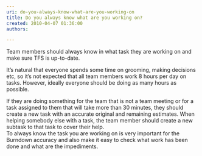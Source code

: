 ```yaml
---
uri: do-you-always-know-what-are-you-working-on
title: Do you always know what are you working on?
created: 2010-04-07 01:36:00
authors:

---
```





<span class='intro'> 
  <p>Team members should always know in what task they are working on and make sure TFS is up-to-date. 
</p>
 </span>


  <p>It’s natural that everyone spends some time on grooming, making decisions etc, so it’s not expected that all team members work 8 hours per day on tasks. However, ideally everyone should be doing as many hours as possible.</p>
<p>If they are doing something for the team that is not a team meeting or for a task assigned to them that will take more than 30 minutes, they should create a new task with an accurate original and remaining estimates.&#160;When helping somebody else with a task, the team member should create a new subtask to that task to cover their help. <br>
To always know the task you are working on is very important for the Burndown accuracy and also make it easy to check what work has been done and what are the impediments.</p>



